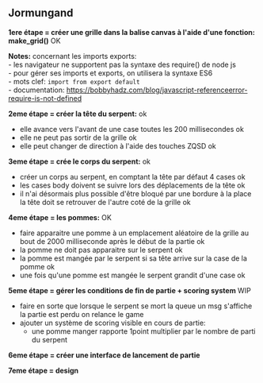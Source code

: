 ## Jormungand 

**1ere étape = créer une grille dans la balise canvas à l'aide d'une fonction: make_grid()** OK

**Notes:** concernant les imports exports:  
    - les navigateur ne supportent pas la syntaxe des require() de node js  
    - pour gérer ses imports et exports, on utilisera la syntaxe ES6   
    - mots clef: ``import from export default``  
    - documentation: https://bobbyhadz.com/blog/javascript-referenceerror-require-is-not-defined  

**2eme étape = créer la tête du serpent:** ok
- elle avance vers l'avant de une case toutes les 200 millisecondes ok
- elle ne peut pas sortir de la grille ok
- elle peut changer de direction à l'aide des touches ZQSD ok

**3eme étape = crée le corps du serpent:** ok
- créer un corps au serpent, en comptant la tête par défaut 4 cases ok
- les cases body doivent se suivre lors des déplacements de la tête ok
- il n'ai désormais plus possible d'être bloqué par une bordure à la place la tête doit se retrouver de l'autre coté de la grille ok

**4eme étape = les pommes:** OK
- faire apparaitre une pomme à un emplacement aléatoire de la grille au bout de 2000 milliseconde après le début de la partie ok
- la pomme ne doit pas apparaitre sur le serpent ok
- la pomme est mangée par le serpent si sa tête arrive sur la case de la pomme ok
- une fois qu'une pomme est mangée le serpent grandit d'une case ok

**5eme étape = gérer les conditions de fin de partie + scoring system** WIP
- faire en sorte que lorsque le serpent se mort la queue un msg s'affiche la partie est perdu on relance le game
- ajouter un système de scoring visible en cours de partie:
  - une pomme manger rapporte 1point multiplier par le nombre de parti du serpent
  
**6eme étape = créer une interface de lancement de partie**

**7eme étape = design**